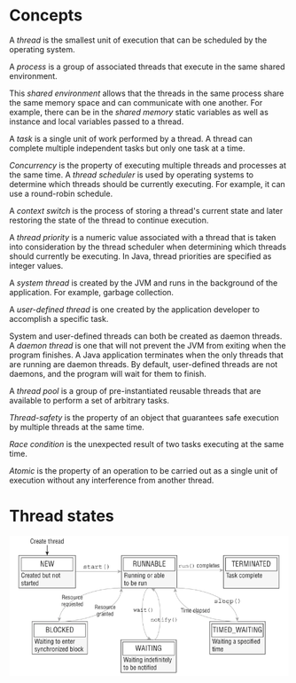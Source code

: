 # Concepts

A _thread_ is the smallest unit of execution that can be scheduled by the operating system.

A _process_ is a group of associated threads that execute in the same shared environment.

This _shared environment_ allows that the threads in the same process share the same memory space and can communicate with one another. For example, there can be in the _shared memory_ static variables as well as instance and local variables passed to a thread.

A _task_ is a single unit of work performed by a thread. A thread can complete multiple independent tasks but only one task at a time.

_Concurrency_ is the property of executing multiple threads and processes at the same time. A _thread scheduler_ is used by operating systems to determine which threads should be currently executing. For example, it can use a round-robin schedule.

A _context switch_ is the process of storing a thread's current state and later restoring the state of the thread to continue execution.

A _thread priority_ is a numeric value associated with a thread that is taken into consideration by the thread scheduler when determining which threads should currently be executing. In Java, thread priorities are specified as integer values.

A _system thread_ is created by the JVM and runs in the background of the application. For example, garbage collection.

A _user-defined thread_ is one created by the application developer to accomplish a specific task.

System and user-defined threads can both be created as daemon threads. A _daemon thread_ is one that will not prevent the JVM from exiting when the program finishes. A Java application terminates when the only threads that are running are daemon threads. By default, user-defined threads are not daemons, and the program will wait for them to finish.

A _thread pool_ is a group of pre-instantiated reusable threads that are available to perform a set of arbitrary tasks.

_Thread-safety_ is the property of an object that guarantees safe execution by multiple threads at the same time.

_Race condition_ is the unexpected result of two tasks executing at the same time.

_Atomic_ is the property of an operation to be carried out as a single unit of execution without any interference from another thread.

# Thread states

![](states.png)

